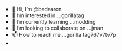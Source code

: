 - 👋 Hi, I’m @badaaron
- 👀 I’m interested in ...gorillatag
- 🌱 I’m currently learning ...modding
- 💞️ I’m looking to collaborate on ...jman
- 📫 How to reach me ...gorilla tag767v7tv7p
-

<!---
badaaron/badaaron is a ✨ special ✨ repository because its `README.md` (this file) appears on your GitHub profile.
You can click the Preview link to take a look at your changes.
--->
